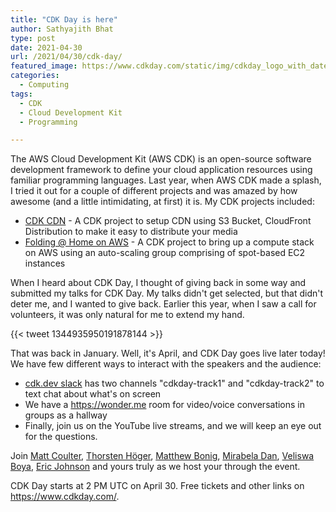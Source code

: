```yaml
---
title: "CDK Day is here"
author: Sathyajith Bhat
type: post
date: 2021-04-30
url: /2021/04/30/cdk-day/
featured_image: https://www.cdkday.com/static/img/cdkday_logo_with_date.png
categories: 
  - Computing
tags:
  - CDK
  - Cloud Development Kit
  - Programming

---
```


The AWS Cloud Development Kit (AWS CDK) is an open-source software development framework to define your cloud application resources using familiar programming languages. Last year, when AWS CDK made a splash, I tried it out for a couple of different projects and was amazed by how awesome (and a little intimidating, at first) it is. My CDK projects included:

- [CDK CDN](https://github.com/SathyaBhat/cdk-cdn) - A CDK project to setup CDN using S3 Bucket, CloudFront Distribution to make it easy to distribute your media
- [Folding @ Home on AWS](https://github.com/SathyaBhat/folding-aws) - A CDK project to bring up a compute stack on AWS using an auto-scaling group comprising of spot-based EC2 instances

When I heard about CDK Day, I thought of giving back in some way and submitted my talks for CDK Day. My talks didn't get selected, but that didn't deter me, and I wanted to give back. Earlier this year, when I saw a call for volunteers, it was only natural for me to extend my hand.

{{< tweet 1344935950191878144 >}}

That was back in January. Well, it's April, and CDK Day goes live later today! We have few different ways to interact with the speakers and the audience:

- [cdk.dev slack](https://cdk.dev/posts) has two channels "cdkday-track1" and "cdkday-track2" to text chat about what's on screen
- We have a https://wonder.me room for video/voice conversations in groups as a hallway
- Finally, join us on the YouTube live streams, and we will keep an eye out for the questions.

Join [Matt Coulter](https://twitter.com/NIDeveloper), [Thorsten Höger](https://twitter.com/hoegertn), [Matthew Bonig](https://twitter.com/mattbonig), [Mirabela Dan](https://twitter.com/mirabeladd), [Veliswa Boya](https://twitter.com/Vel12171), [Eric Johnson](https://twitter.com/edjgeek) and yours truly as we host your through the event.

CDK Day starts at 2 PM UTC on April 30. Free tickets and other links on https://www.cdkday.com/.